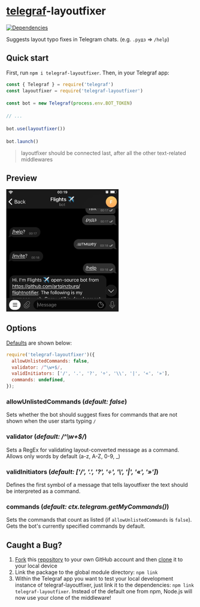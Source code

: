 # [telegraf](https://www.npmjs.com/package/telegraf)-layoutfixer

[![Dependencies](https://status.david-dm.org/gh/artginzburg/telegraf-layoutfixer.svg)](https://david-dm.org/artginzburg/telegraf-layoutfixer)

Suggests layout typo fixes in Telegram chats. (e.g. `.рудз` => `/help`)

## Quick start

First, run `npm i telegraf-layoutfixer`. Then, in your Telegraf app:

```js
const { Telegraf } = require('telegraf')
const layoutfixer = require('telegraf-layoutfixer')

const bot = new Telegraf(process.env.BOT_TOKEN)

// ...

bot.use(layoutfixer())

bot.launch()
```

> layoutfixer should be connected last, after all the other text-related middlewares

## Preview

<img width="300" alt="preview" src="misc/preview.jpg">

## Options

[Defaults](https://github.com/artginzburg/telegraf-layoutfixer/blob/main/defaultConfig.js) are shown below:

```js
require('telegraf-layoutfixer')({
  allowUnlistedCommands: false,
  validator: /^\w+$/,
  validInitiators: ['/', '.', '?', '÷', '\\', '|', '«', '»'],
  commands: undefined,
});
```

### allowUnlistedCommands (_default: false_)

Sets whether the bot should suggest fixes for commands that are not shown when the user starts typing `/`

### validator (_default: /^\w+$/_)

Sets a RegEx for validating layout-converted message as a command. Allows only words by default (a-z, A-Z, 0-9, _)

### validInitiators (_default: ['/', '.', '?', '÷', '\\', '|', '«', '»']_)

Defines the first symbol of a message that tells layoutfixer the text should be interpreted as a command.

### commands (_default: ctx.telegram.getMyCommands()_)

Sets the commands that count as listed (if `allowUnlistedCommands` is `false`). Gets the bot's currently specified commands by default.

## Caught a Bug?

1. [Fork](https://help.github.com/articles/fork-a-repo/) this [repository](https://github.com/artginzburg/telegraf-layoutfixer/fork) to your own GitHub account and then [clone](https://help.github.com/articles/cloning-a-repository/) it to your local device
2. Link the package to the global module directory: `npm link`
3. Within the Telegraf app you want to test your local development instance of telegraf-layoutfixer, just link it to the dependencies: `npm link telegraf-layoutfixer`. Instead of the default one from npm, Node.js will now use your clone of the middleware!